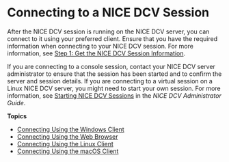 # Connecting to a NICE DCV Session<a name="using-connecting"></a>

After the NICE DCV session is running on the NICE DCV server, you can connect to it using your preferred client\. Ensure that you have the required information when connecting to your NICE DCV session\. For more information, see [Step 1: Get the NICE DCV Session Information](getting-started.md#getting-started-session)\.

If you are connecting to a console session, contact your NICE DCV server administrator to ensure that the session has been started and to confirm the server and session details\. If you are connecting to a virtual session on a Linux NICE DCV server, you might need to start your own session\. For more information, see [Starting NICE DCV Sessions](https://docs.aws.amazon.com/dcv/latest/adminguide/managing-sessions-start.html) in the *NICE DCV Administrator Guide*\.

**Topics**
+ [Connecting Using the Windows Client](using-connecting-win.md)
+ [Connecting Using the Web Browser](using-connecting-browser-connect.md)
+ [Connecting Using the Linux Client](using-connecting-linux.md)
+ [Connecting Using the macOS Client](using-connecting-mac.md)